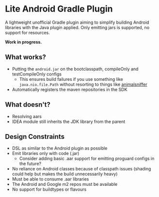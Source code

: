 Lite Android Gradle Plugin
==========================

A lightweight unofficial Gradle plugin aiming to simplify building Android libraries with the Java plugin applied.
Only emitting jars is supported, no support for resources.

**Work in progress.**

What works?
-----------

* Putting the `android.jar` on the bootclasspath, compileOnly and testCompileOnly configs
  * This ensures build failures if you use something like `java.nio.file.Path` without resorting to things like [animalsniffer](https://github.com/xvik/gradle-animalsniffer-plugin)
* Automatically registers the maven repositories in the SDK

What doesn't?
-------------

* Resolving aars
* IDEA module still inherits the JDK library from the parent

Design Constraints
------------------

* DSL as similar to the Android plugin as possible
* Emit libraries only with code (.jar)
  * Consider adding basic .aar support for emitting proguard configs in the future?
* No reliance on Android classes because of classpath issues (shading could help but makes the build unnecessarily heavy)
* Must be able to consume .aar libraries
* The Android and Google m2 repos must be available
* No support for buildtypes or flavours
